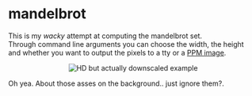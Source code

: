 # mandelbrot

This is my _wacky_ attempt at computing the mandelbrot set. \
Through command line arguments you can choose the width, the height and whether you want to output the pixels to a tty or a [PPM image](https://en.wikipedia.org/wiki/Netpbm).

<p align="center">
	<img src="https://i.ibb.co/5T3Hq5f/image.png" alt="HD but actually downscaled example">
</p>

Oh yea. About those asses on the background.. just ignore them?.
